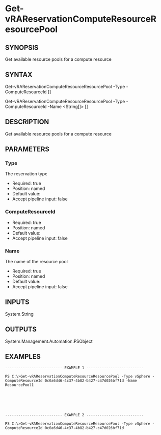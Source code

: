 # Get-vRAReservationComputeResourceResourcePool

## SYNOPSIS
    
Get available resource pools for a compute resource

## SYNTAX
 Get-vRAReservationComputeResourceResourcePool -Type <String> -ComputeResourceId <String> [<CommonParameters>]  Get-vRAReservationComputeResourceResourcePool -Type <String> -ComputeResourceId <String> -Name <String[]> [<CommonParameters>]     

## DESCRIPTION

Get available resource pools for a compute resource

## PARAMETERS


### Type

The reservation type

* Required: true
* Position: named
* Default value: 
* Accept pipeline input: false

### ComputeResourceId


* Required: true
* Position: named
* Default value: 
* Accept pipeline input: false

### Name

The name of the resource pool

* Required: true
* Position: named
* Default value: 
* Accept pipeline input: false

## INPUTS

System.String

## OUTPUTS

System.Management.Automation.PSObject

## EXAMPLES
```
-------------------------- EXAMPLE 1 --------------------------

PS C:\>Get-vRAReservationComputeResourceResourcePool -Type vSphere -ComputeResourceId 0c0a6d46-4c37-4b82-b427-c47d026bf71d -Name ResourcePool1






-------------------------- EXAMPLE 2 --------------------------

PS C:\>Get-vRAReservationComputeResourceResourcePool -Type vSphere -ComputeResourceId 0c0a6d46-4c37-4b82-b427-c47d026bf71d
```

